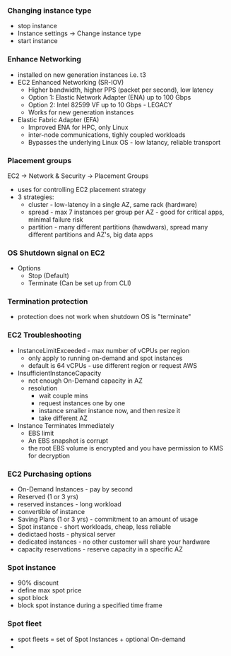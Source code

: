 ### Changing instance type
* stop instance
* Instance settings -> Change instance type
* start instance

### Enhance Networking
* installed on new generation instances i.e. t3 
* EC2 Enhanced Networking (SR-IOV)
  * Higher bandwidth, higher PPS (packet per second), low latency 
  * Option 1: Elastic Network Adapter (ENA) up to 100 Gbps
  * Option 2: Intel 82599 VF up to 10 Gbps - LEGACY
  * Works for new generation instances 
* Elastic Fabric Adapter (EFA)
  * Improved ENA for HPC, only Linux
  * inter-node communications, tighly coupled workloads 
  * Bypasses the underlying Linux OS - low latancy, reliable transport

### Placement groups
EC2 -> Network & Security -> Placement Groups 
* uses for controlling EC2 placement strategy
* 3 strategies:
  * cluster - low-latency in a single AZ, same rack (hardware)
  * spread - max 7 instances per group per AZ - good for critical apps, minimal failure risk
  * partition - many different partitions (hawdwars), spread many different partitions and AZ's, big data apps

### OS Shutdown signal on EC2
* Options
  * Stop (Default) 
  * Terminate (Can be set up from CLI)    

### Termination protection
* protection does not work when shutdown OS is "terminate"

### EC2 Troubleshooting
* InstanceLimitExceeded - max number of vCPUs per region
  * only apply to running on-demand and spot instances 
  * default is 64 vCPUs - use different region or request AWS 
* InsufficientInstanceCapacity
  * not enough On-Demand capacity in AZ
  * resolution
    * wait couple mins 
    * request instances one by one
    * instance smaller instance now, and then resize it
    * take different AZ
* Instance Terminates Immediately
  * EBS limit
  * An EBS snapshot is corrupt
  * the root EBS volume is encrypted and you have permission to KMS for decryption

### EC2 Purchasing options
* On-Demand Instances - pay by second
* Reserved (1 or 3 yrs)
 * reserved instances - long workload
 * convertible of instance  
* Saving Plans (1 or 3 yrs) - commitment to an amount of usage
* Spot instance - short workloads, cheap, less reliable  
* dedictaed hosts - physical server
* dedicated instances - no other customer will share your hardware
* capacity reservations - reserve capacity in a specific AZ 

### Spot instance
* 90% discount
* define max spot price 
* spot block
 * block spot instance during a specified time frame 

### Spot fleet
* spot fleets = set of Spot Instances + optional On-demand
* 
